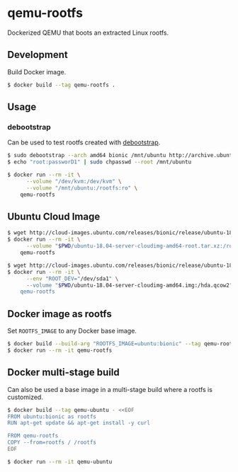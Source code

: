 # qemu-rootfs

Dockerized QEMU that boots an extracted Linux rootfs.

## Development

Build Docker image.

```sh
$ docker build --tag qemu-rootfs .
```

## Usage

### debootstrap

Can be used to test rootfs created with [debootstrap](https://wiki.debian.org/Debootstrap).

```sh
$ sudo debootstrap --arch amd64 bionic /mnt/ubuntu http://archive.ubuntu.com/ubuntu/
$ echo "root:passworD1" | sudo chpasswd --root /mnt/ubuntu

$ docker run --rm -it \
      --volume "/dev/kvm:/dev/kvm" \
      --volume "/mnt/ubuntu:/rootfs:ro" \
    qemu-rootfs
```


## Ubuntu Cloud Image

```sh
$ wget http://cloud-images.ubuntu.com/releases/bionic/release/ubuntu-18.04-server-cloudimg-amd64-root.tar.xz
$ docker run --rm -it \
      --volume "$PWD/ubuntu-18.04-server-cloudimg-amd64-root.tar.xz:/rootfs.tar.xz:ro" \
    qemu-rootfs
````

```sh
$ wget http://cloud-images.ubuntu.com/releases/bionic/release/ubuntu-18.04-server-cloudimg-amd64.img
$ docker run --rm -it \
      --env "ROOT_DEV="/dev/sda1" \
      --volume "$PWD/ubuntu-18.04-server-cloudimg-amd64.img:/hda.qcow2" \
    qemu-rootfs
````

## Docker image as rootfs

Set `ROOTFS_IMAGE` to any Docker base image.

```sh
$ docker build --build-arg "ROOTFS_IMAGE=ubuntu:bionic" --tag qemu-rootfs .
$ docker run --rm -it qemu-rootfs
```

## Docker multi-stage build

Can also be used a base image in a multi-stage build where a rootfs is customized.

```sh
$ docker build --tag qemu-ubuntu - <<EOF
FROM ubuntu:bionic as rootfs
RUN apt-get update && apt-get install -y curl

FROM qemu-rootfs
COPY --from=rootfs / /rootfs
EOF

$ docker run --rm -it qemu-ubuntu
```
